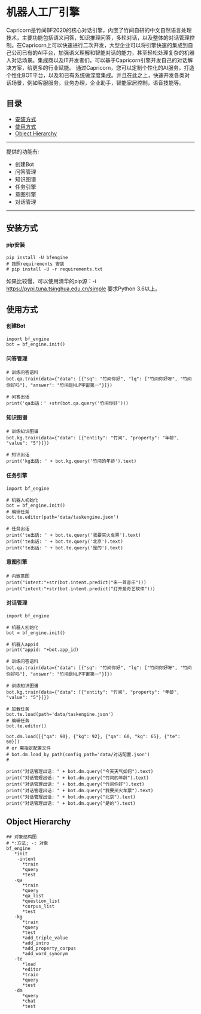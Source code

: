 # 机器人工厂引擎
Capricorn是竹间BF2020的核心对话引擎，内嵌了竹间自研的中文自然语言处理技术，主要功能包括语义问答，知识推理问答，多轮对话，以及整体的对话管理控制。在Capricorn上可以快速进行二次开发，大型企业可以将引擎快速的集成到自己公司已有的AI平台，加强语义理解和智能对话的能力，甚至轻松处理复杂的机器人对话场景。集成商以及IT开发者们，可以基于Capricorn引擎开发自己的对话解决方案，给更多的行业赋能。
通过Capricorn，您可以定制个性化的AI服务，打造个性化BOT平台，以及和已有系统做深度集成。并且在此之上，快速开发各类对话场景，例如客服服务，业务办理，企业助手，智能家居控制，语音技能等。

>>>

## 目录
* [安装方式](#安装方式)
* [使用方式](#使用方式)
* [Object Hierarchy](#ObjectHierarchy)

---
提供的功能有:
* 创建Bot
* 问答管理
* 知识图谱
* 任务引擎
* 意图引擎
* 对话管理
---

## 安装方式
#### pip安装
```shell
pip install -U bfengine
# 按照requirements 安装
# pip install -U -r requirements.txt
```
如果比较慢，可以使用清华的pip源：-i https://pypi.tuna.tsinghua.edu.cn/simple
要求Python 3.6以上。

## 使用方式
####  创建Bot

```
import bf_engine
bot = bf_engine.init()
```

#### 问答管理
```
# 训练问答语料
bot.qa.train(data={"data": [{"sq": "竹间你好", "lq": ["竹间你好呀", "竹间你好吗"], "answer": "竹间是NLP宇宙第一"}]})

# 问答出话
print('qa出话：' +str(bot.qa.query('竹间你好')))
```

#### 知识图谱
```
# 训练知识图谱
bot.kg.train(data={"data": [{"entity": "竹间", "property": "年龄", "value": "5"}]})

# 知识出话
print('kg出话: ' + bot.kg.query('竹间的年龄').text)
```

#### 任务引擎

```
import bf_engine

# 机器人初始化
bot = bf_engine.init()
# 编辑任务
bot.te.editor(path='data/taskengine.json')

# 任务出话
print('te出话: ' + bot.te.query('我要买火车票').text)
print('te出话: ' + bot.te.query('北京').text)
print('te出话: ' + bot.te.query('是的').text)
```

#### 意图引擎

```
# 内嵌意图
print("intent:"+str(bot.intent.predict("来一首音乐")))
print("intent:"+str(bot.intent.predict("打开爱奇艺软件")))
```
#### 对话管理
```
import bf_engine

# 机器人初始化
bot = bf_engine.init()

# 机器人appid
print("appid: "+bot.app_id)

# 训练问答语料
bot.qa.train(data={"data": [{"sq": "竹间你好", "lq": ["竹间你好呀", "竹间你好吗"], "answer": "竹间是NLP宇宙第一"}]})

# 训练知识图谱
bot.kg.train(data={"data": [{"entity": "竹间", "property": "年龄", "value": "5"}]})

# 加载任务
bot.te.load(path='data/taskengine.json')
# 编辑任务
bot.te.editor()

bot.dm.load([{"qa": 90}, {"kg": 92}, {"qa": 60, "kg": 65}, {"te": 60}])
# or 需指定配置文件
# bot.dm.load_by_path(config_path='data/对话配置.json')
#

print("对话管理出话: " + bot.dm.query("今天天气如何").text)
print("对话管理出话: " + bot.dm.query("竹间的年龄").text)
print("对话管理出话: " + bot.dm.query("竹间你好").text)
print("对话管理出话: " + bot.dm.query("我要买火车票").text)
print("对话管理出话: " + bot.dm.query("北京").text)
print("对话管理出话: " + bot.dm.query("是的").text)

```

## Object Hierarchy

```
## 对象结构图
# *:方法; -: 对象
bf_engine
   *init
    -intent
      *train
      *query
      *test
   -qa
      *train
      *query
      *qa_list
      *question_list
      *corpus_list
      *test
   -kg
      *train
      *query
      *test
      *add_triple_value
      *add_intro
      *add_property_corpus
      *add_word_synonym
   -te
      *load
      *editor
      *train
      *query
      *test
   -dm
      *query
      *chat
      *test
```

